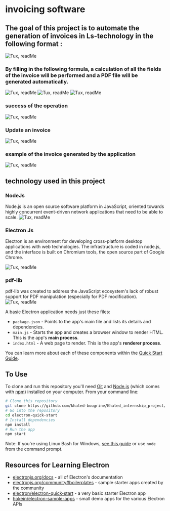 # invoicing software
## The goal of this project is to automate the generation of invoices in Ls-technology in the following format : 

![Tux, readMe ](images/Nora_readMe7.png)




### By filling in the following formula, a calculation of all the fields of the invoice will be performed and a PDF file will be generated automatically. 

![Tux, readMe ](images/Nora_readMe1.png)
![Tux, readMe ](images/Nora_readMe2.png)
![Tux, readMe ](images/Nora_readMe3.png)

### success of the operation
![Tux, readMe ](images/Nora_readMe5.png)






### Update an invoice
![Tux, readMe ](Nora_readMe4.png)


### example of the invoice generated by the application



![Tux, readMe ](images/Nora_readMe6.png)


##  technology used in this project

### NodeJs

Node.js is an open source software platform in JavaScript, oriented towards highly concurrent event-driven network applications that need to be able to scale. 
![Tux, readMe ](images/640px-Node.js_logo.svg.png)

### Electron Js

Electron is an environment for developing cross-platform desktop applications with web technologies. The infrastructure is coded in node.js, and the interface is built on Chromium tools, the open source part of Google Chrome.

![Tux, readMe ](images/Electron_Software_Framework_Logo.svg.png)


### pdf-lib
pdf-lib was created to address the JavaScript ecosystem's lack of robust support for PDF manipulation (especially for PDF modification).
![Tux, readMe ](images/readMe12.png)







A basic Electron application needs just these files:

- `package.json` - Points to the app's main file and lists its details and dependencies.
- `main.js` - Starts the app and creates a browser window to render HTML. This is the app's **main process**.
- `index.html` - A web page to render. This is the app's **renderer process**.

You can learn more about each of these components within the [Quick Start Guide](https://electronjs.org/docs/latest/tutorial/quick-start).

## To Use

To clone and run this repository you'll need [Git](https://git-scm.com) and [Node.js](https://nodejs.org/en/download/) (which comes with [npm](http://npmjs.com)) installed on your computer. From your command line:

```bash
# Clone this repository
git clone https://github.com/khaled-bougrine/Khaled_internship_project/
# Go into the repository
cd electron-quick-start
# Install dependencies
npm install
# Run the app
npm start
```




Note: If you're using Linux Bash for Windows, [see this guide](https://www.howtogeek.com/261575/how-to-run-graphical-linux-desktop-applications-from-windows-10s-bash-shell/) or use `node` from the command prompt.

## Resources for Learning Electron

- [electronjs.org/docs](https://electronjs.org/docs) - all of Electron's documentation
- [electronjs.org/community#boilerplates](https://electronjs.org/community#boilerplates) - sample starter apps created by the community
- [electron/electron-quick-start](https://github.com/electron/electron-quick-start) - a very basic starter Electron app
- [hokein/electron-sample-apps](https://github.com/hokein/electron-sample-apps) - small demo apps for the various Electron APIs




